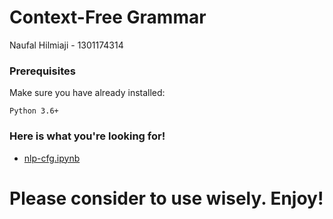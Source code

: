 # Context-Free Grammar
Naufal Hilmiaji - 1301174314

### Prerequisites

Make sure you have already installed:

```
Python 3.6+
```

### Here is what you're looking for!

* [nlp-cfg.ipynb](https://github.com/naufalhilmiaji/nlp-cfg/blob/master/nlp-cfg.ipynb)


# Please consider to use wisely. Enjoy!
